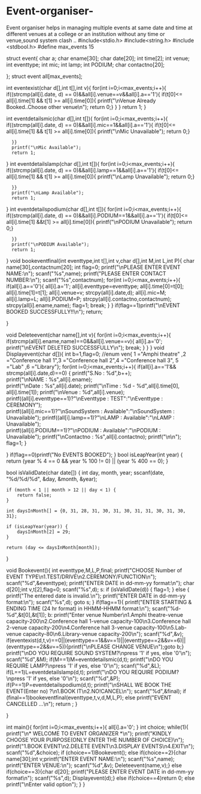 # Event-organiser-
Event organiser helps in managing multiple events at same date and time at different venues at a college or an institution without any time or venue,sound system clash ..
#include<stdio.h>
#include<string.h>
#include <stdbool.h>
#define max_events 15

 struct event{
  char a;
  char ename[30];
  char date[20];
  int time[2];
  int venue;
  int eventtype;
  int mic;
  int lamp;
  int PODIUM;
  char contactno[20];
  
  
 };
struct event all[max_events];




int eventexist(char d[],int t[],int v){
  for(int i=0;i<max_events;i++){
    if((strcmp(all[i].date, d) == 0)&&all[i].venue==v&&all[i].a=='1'){
     if(t[0]<= all[i].time[1] && t[1] >= all[i].time[0]){
      printf("\nVenue Already Booked..Choose other venue\n");
      return 0;}
      }
    }
  return 1;
  }
  
int eventdetailsmic(char d[],int t[]){
 for(int i=0;i<max_events;i++){
    if((strcmp(all[i].date, d) == 0)&&all[i].mic==1&&all[i].a=='1'){
     if(t[0]<= all[i].time[1] && t[1] >= all[i].time[0]){
     printf("\nMic Unavailable");
        return 0;}
      
      }}
      printf("\nMic Available");
      return 1;
      
  
}
int eventdetailslamp(char d[],int t[]){
 for(int i=0;i<max_events;i++){
    if((strcmp(all[i].date, d) == 0)&&all[i].lamp==1&&all[i].a=='1'){
     if(t[0]<= all[i].time[1]  && t[1] >= all[i].time[0]){
     printf("\nLamp Unavailable");
        return 0;}
      
      }}
      printf("\nLamp Available");
      return 1;
      
  
}
int eventdetailspodium(char d[],int t[]){
 for(int i=0;i<max_events;i++){
    if((strcmp(all[i].date, d) == 0)&&all[i].PODIUM==1&&all[i].a=='1'){
     if(t[0]<= all[i].time[1] &&t[1] >= all[i].time[0]){
     printf("\nPODIUM Unavailable");
        return 0;}
      
      }}
      printf("\nPODIUM Available");
      return 1;
      
  
}
void bookeventfinal(int eventtype,int t[],int v,char d[],int M,int L,int P){
  char name[30],contactnum[20];
  int flag=0;
  printf("\nPLEASE ENTER EVENT NAME:\n");
  scanf("%s",name);
  printf("PLEASE ENTER CONTACT NUMBER:\n");
  scanf("%s",contactnum);
  for(int i=0;i<max_events;i++){
    if(all[i].a=='0'){
      all[i].a='1';
      all[i].eventtype=eventtype;
      all[i].time[0]=t[0];
      all[i].time[1]=t[1];
      all[i].venue=v;
      strcpy(all[i].date,d);
      all[i].mic=M;
      all[i].lamp=L;
      all[i].PODIUM=P;
      strcpy(all[i].contactno,contactnum);
      strcpy(all[i].ename,name);
      flag=1;
      break;
    }
  }
  if(flag==1)printf("\nEVENT BOOKED SUCCESSFULLY!!\n");
  return;
  
  
  
}

void Deleteevent(char name[],int v){
  for(int i=0;i<max_events;i++){
  if(strcmp(all[i].ename,name)==0&&all[i].venue==v){
    all[i].a='0';
    printf("\nEVENT DELETED SUCCESSFULLY\n");
    break;
  }
  }
}
void Displayevent(char d[]){
  int b=1,flag=0;
  //enum ven{ 1 ="Amphi theatre" ,2 ="Conference hall 1",3 ="Conference hall 2",4 ="Conference hall 3", 5 ="Lab" ,6 ="Library"};
  for(int i=0;i<max_events;i++){
    if(all[i].a=='1'&& strcmp(all[i].date,d)==0)
    {
      printf("S.No : %d",b++);    
      printf("\nNAME  : %s",all[i].ename);    
      printf("\nDate  : %s",all[i].date); 
      printf("\nTime  : %d - %d",all[i].time[0], all[i].time[1]);
      printf("\nVenue : %d",all[i].venue);    
      printf((all[i].eventtype==1)?"\nEventtype : TEST":"\nEventtype : CEREMONY");   
      printf((all[i].mic==1)?"\nSoundSystem : Available":"\nSoundSystem : Unavailable");
      printf((all[i].lamp==1)?"\nLAMP  : Available":"\nLAMP  : Unavailable");    
      printf((all[i].PODIUM==1)?"\nPODIUM  : Available":"\nPODIUM  : Unavailable");
      printf("\nContactno : %s",all[i].contactno);
      printf("\n\n");
      flag=1;
    }
    
  }
  if(flag==0)printf("No EVENTS BOOKED");
}
bool isLeapYear(int year) {
    return (year % 4 == 0 && year % 100 != 0) || (year % 400 == 0);
}

bool isValidDate(char date[]) {
    int day, month, year;
    sscanf(date, "%d/%d/%d", &day, &month, &year);

    if (month < 1 || month > 12 || day < 1) {
        return false;
    }

    int daysInMonth[] = {0, 31, 28, 31, 30, 31, 30, 31, 31, 30, 31, 30, 31};

    if (isLeapYear(year)) {
        daysInMonth[2] = 29;
    }

    return (day <= daysInMonth[month]);
}



void Bookevent(){
  int eventtype,M,L,P,final;
  printf("CHOOSE Number of EVENT TYPE\n1.TEST/DRIVE\n2.CEREMONY/FUNCTION\n");
  scanf("%d",&eventtype);
  printf("ENTER DATE in dd-mm-yy format:\n");
  char d[20];int v,t[2],flag=0;
  scanf("%s",d);
    s:
    if (isValidDate(d)) {
        flag=1;
    } else {
        printf("The entered date is invalid.\n");
        printf("ENTER DATE in dd-mm-yy format:\n");
        scanf("%s",d);
        goto s;
    }
    if(flag==1){
  printf("ENTER STARTING & ENDING TIME (24 hr format) in HHMM-HHMM format:\n");
  scanf("%d-%d",&t[0],&t[1]);
  b:
  printf("Enter venue Number\n1.Amphi theatre-venue capacity-200\n2.Conference hall 1-venue capacity-100\n3.Conference hall 2-venue capacity-200\n4.Conference hall 3-venue capacity-100\n5.Lab-venue capacity-80\n6.Library-venue capacity-200\n");
  scanf("%d",&v);
  if(eventexist(d,t,v)==0||(eventtype==1&&v==1)||(eventtype==2&&v==6)||(eventtype==2&&v==5)){printf("\nPLEASE CHANGE VENUE\n");goto b;}
  printf("\nDO YOU REQUIRE SOUND SYSTEM?\npress '1' if yes, else '0'\n");
  scanf("%d",&M);
  if(M==1)M=eventdetailsmic(d,t);
  printf("\nDO YOU REQUIRE LAMP?\npress '1' if yes, else '0'\n");
  scanf("%d",&L);
  if(L==1)L=eventdetailslamp(d,t);
  printf("\nDO YOU REQUIRE PODIUM?\npress '1' if yes, else '0'\n");
  scanf("%d",&P);
  if(P==1)P=eventdetailspodium(d,t);
  printf("\nSHALL WE BOOK THE EVENT(Enter no) ?\n1.BOOK IT\n2.NO!CANCEL\n");
  scanf("%d",&final);
  if (final==1)bookeventfinal(eventtype,t,v,d,M,L,P);
  else printf("EVENT CANCELLED ...\n");
  return ;
}
  
}


int main(){
   for(int i=0;i<max_events;i++){
    all[i].a='0';
}
  int choice;
  while(1){
    printf("\n*  WELCOME TO EVENT ORGANIZER  *\n");
    printf("KINDLY CHOOSE YOUR PURPOSE(ONLY ENTER THE NUMBER OF CHOICE)\n");
    printf("1.BOOK EVENT\n2.DELETE EVENT\n3.DISPLAY EVENTS\n4.EXIT\n");
    scanf("%d",&choice);
    if (choice==1)Bookevent();
    else if(choice==2){char name[30];int v;printf("ENTER EVENT NAME:\n");
      scanf("%s",name);
	  printf("ENTER VENUE:\n");
      scanf("%d",&v);
      Deleteevent(name,v);}
    else if(choice==3){char d[20];
    printf("PLEASE ENTER EVENT DATE in dd-mm-yy format\n");
    scanf("%s",d);
    Displayevent(d);}
    else if(choice==4)return 0;
    else printf("\nEnter valid option");
  }
}
